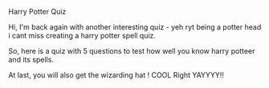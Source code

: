 Harry Potter Quiz

Hi, I'm back again with another interesting quiz - yeh ryt 
being a potter head i cant miss creating a harry potter spell quiz.

So, here is a quiz with 5 questions to test how well you know harry potteer and its spells.

At last, you will also get the wizarding hat ! COOL Right YAYYYY!!